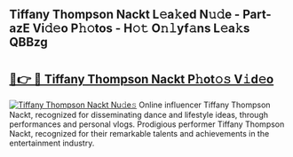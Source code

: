 ## Tiffany Thompson Nackt L𝚎a𝚔ed N𝚞𝚍e - Part-azE Vi𝚍𝚎o P𝚑𝚘tos - H𝚘𝚝 O𝚗𝚕yf𝚊ns L𝚎a𝚔s QBBzg

# <h2><a href="http://kfeman6.oniu.top/?m=Tiffany+Thompson+Nackt">🔗👉 🔴 Tiffany Thompson Nackt P𝚑ot𝚘𝚜 V𝚒d𝚎o</a></h2>

[![Tiffany Thompson Nackt Nu𝚍e𝚜](https://i.imgur.com/0qMVB7G.gif)](http://kfeman6.oniu.top/?m=Tiffany+Thompson+Nackt)
Online influencer Tiffany Thompson Nackt, recognized for disseminating dance and lifestyle ideas, through performances and personal vlogs. Prodigious performer Tiffany Thompson Nackt, recognized for their remarkable talents and achievements in the entertainment industry.  
